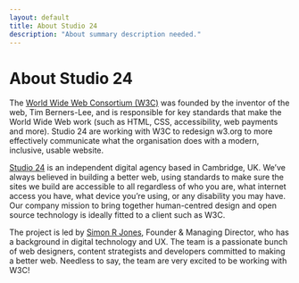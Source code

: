 ```yaml
---
layout: default
title: About Studio 24
description: "About summary description needed."
---
```

# About Studio 24

The [World Wide Web Consortium (W3C)](https://www.w3.org/) was founded by the inventor of the web, Tim Berners-Lee, and is responsible for key standards that make the World Wide Web work (such as HTML, CSS, accessibility, web payments and more). Studio 24 are working with W3C to redesign w3.org to more effectively communicate what the organisation does with a modern, inclusive, usable website.</p>

[Studio 24](https://www.studio24.net/) is an independent digital agency based in Cambridge, UK. We’ve always believed in building a better web, using standards to make sure the sites we build are accessible to all regardless of who you are, what internet access you have, what device you’re using, or any disability you may have. Our company mission to bring together human-centred design and open source technology is ideally fitted to a client such as W3C.

The project is led by [Simon R Jones](https://www.studio24.net/team/simon-jones/), Founder & Managing Director, who has a background in digital technology and UX. The team is a passionate bunch of web designers, content strategists and developers committed to making a better web. Needless to say, the team are very excited to be working with W3C!
